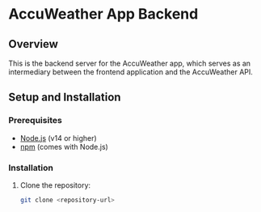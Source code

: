 # AccuWeather App Backend

## Overview

This is the backend server for the AccuWeather app, which serves as an intermediary between the frontend application and the AccuWeather API.

## Setup and Installation

### Prerequisites

- [Node.js](https://nodejs.org/) (v14 or higher)
- [npm](https://www.npmjs.com/) (comes with Node.js)

### Installation

1. Clone the repository:

   ```bash
   git clone <repository-url>
